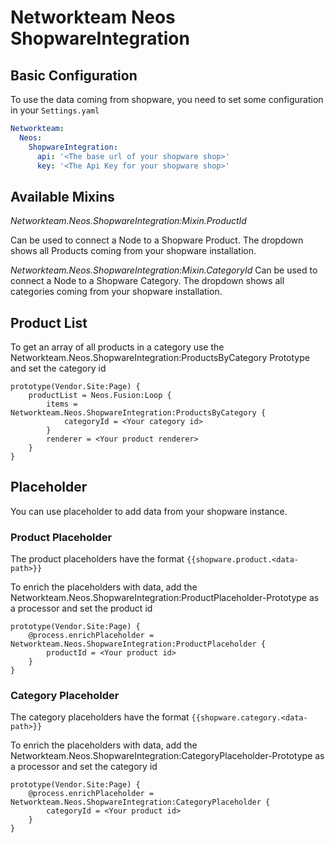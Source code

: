 # Networkteam Neos ShopwareIntegration

## Basic Configuration

To use the data coming from shopware, you need to set some configuration in your `Settings.yaml`

``` yaml
Networkteam:
  Neos:
    ShopwareIntegration:
      api: '<The base url of your shopware shop>'
      key: '<The Api Key for your shopware shop>'
```

## Available Mixins

*Networkteam.Neos.ShopwareIntegration:Mixin.ProductId*

Can be used to connect a Node to a Shopware Product. The dropdown shows all Products coming from your shopware installation.

*Networkteam.Neos.ShopwareIntegration:Mixin.CategoryId*
Can be used to connect a Node to a Shopware Category. The dropdown shows all categories coming from your shopware installation.

## Product List

To get an array of all products in a category use the Networkteam.Neos.ShopwareIntegration:ProductsByCategory Prototype and set the category id

```
prototype(Vendor.Site:Page) {
    productList = Neos.Fusion:Loop {
        items = Networkteam.Neos.ShopwareIntegration:ProductsByCategory {
            categoryId = <Your category id>
        }
        renderer = <Your product renderer>
    }
}
```

## Placeholder

You can use placeholder to add data from your shopware instance.

### Product Placeholder
The product placeholders have the format `{{shopware.product.<data-path>}}`

To enrich the placeholders with data, add the Networkteam.Neos.ShopwareIntegration:ProductPlaceholder-Prototype as a processor and set the product id

```
prototype(Vendor.Site:Page) {
    @process.enrichPlaceholder = Networkteam.Neos.ShopwareIntegration:ProductPlaceholder {
        productId = <Your product id>
    }
}
```

### Category Placeholder
The category placeholders have the format `{{shopware.category.<data-path>}}`

To enrich the placeholders with data, add the Networkteam.Neos.ShopwareIntegration:CategoryPlaceholder-Prototype as a processor and set the category id

```
prototype(Vendor.Site:Page) {
    @process.enrichPlaceholder = Networkteam.Neos.ShopwareIntegration:CategoryPlaceholder {
        categoryId = <Your product id>
    }
}
```
